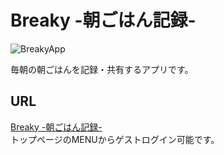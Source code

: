 # Breaky -朝ごはん記録-
![BreakyApp](https://user-images.githubusercontent.com/89643851/191385348-6aa0a582-6d89-4272-8451-e9825b7391d8.png)

毎朝の朝ごはんを記録・共有するアプリです。

## URL
<a href="https://breaky-app-030618.herokuapp.com/" target="_blank" rel="noopener noreferrer">Breaky -朝ごはん記録-</a>    
トップページのMENUからゲストログイン可能です。
